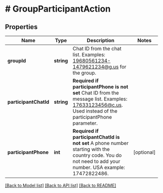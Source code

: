 # # GroupParticipantAction

## Properties

Name | Type | Description | Notes
------------ | ------------- | ------------- | -------------
**groupId** | **string** | Chat ID from the chat list. Examples: 19680561234-1479621234@g.us for the group. | 
**participantChatId** | **string** | **Required if participantPhone is not set**  Chat ID from the message list. Examples: 17633123456@c.us. Used instead of the participantPhone parameter. | 
**participantPhone** | **int** | **Required if participantChatId is not set**  A phone number starting with the country code. You do not need to add your number.   USA example: 17472822486. | [optional] 

[[Back to Model list]](../../README.md#documentation-for-models) [[Back to API list]](../../README.md#documentation-for-api-endpoints) [[Back to README]](../../README.md)



